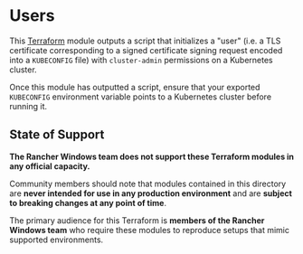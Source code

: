 # Users

This [Terraform](https://www.terraform.io/) module outputs a script that initializes a "user" (i.e. a TLS certificate corresponding to a signed certificate signing request encoded into a `KUBECONFIG` file) with `cluster-admin` permissions on a Kubernetes cluster.

Once this module has outputted a script, ensure that your exported `KUBECONFIG` environment variable points to a Kubernetes cluster before running it.

## State of Support

**The Rancher Windows team does not support these Terraform modules in any official capacity.**

Community members should note that modules contained in this directory are **never intended for use in any production environment** and are **subject to breaking changes at any point of time**.

The primary audience for this Terraform is **members of the Rancher Windows team** who require these modules to reproduce setups that mimic supported environments.

